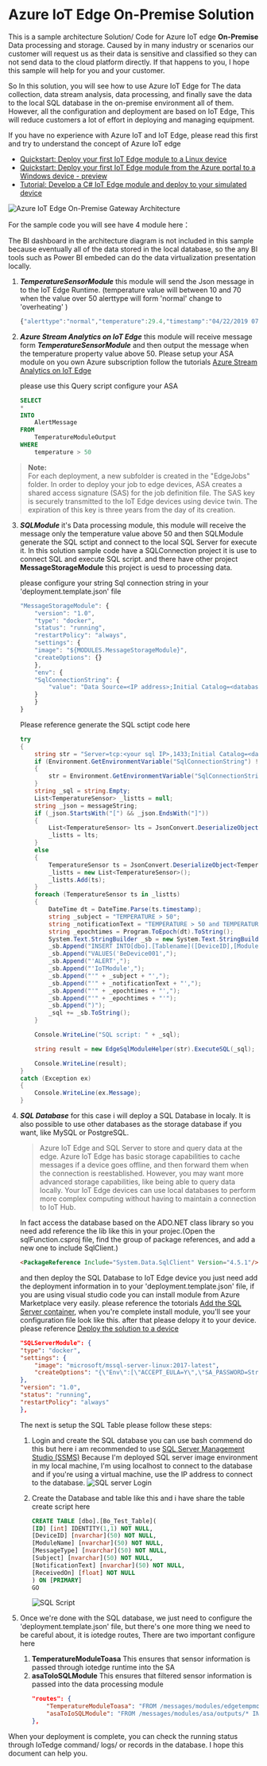 # Azure IoT Edge On-Premise Solution
This is a sample architecture Solution/ Code for Azure IoT edge **On-Premise** Data processing and storage.
Caused by in many industry or scenarios our customer will request us as their data is sensitive and classified so they can not send data to the cloud platform directly. If that happens to you, I hope this sample will help for you and your customer.

So In this solution, you will see how to use Azure IoT Edge for The data collection, data stream analysis, data processing, and finally save the data to the local SQL database in the on-premise environment all of them. However, all the configuration and deployment are based on IoT Edge, This will reduce customers a lot of effort in deploying and managing equipment.

If you have no experience with Azure IoT and IoT Edge, please read this first and try to understand the concept of Azure IoT edge

- [Quickstart: Deploy your first IoT Edge module to a Linux device](https://docs.microsoft.com/en-us/azure/iot-edge/quickstart-linux)
- [Quickstart: Deploy your first IoT Edge module from the Azure portal to a Windows device - preview](https://docs.microsoft.com/en-us/azure/iot-edge/quickstart)
- [Tutorial: Develop a C# IoT Edge module and deploy to your simulated device
](https://docs.microsoft.com/en-us/azure/iot-edge/tutorial-csharp-module)

![Azure IoT Edge On-Premise Gateway Architecture](https://github.com/Nick287/AzureIoTEdgeOnPremiseSolution/blob/master/Img/Motherson%20Azure%20IoTEdge%20On-Premise%20Solution.jpg?raw=true)

For the sample code you will see have 4 module here：

The BI dashboard in the architecture diagram is not included in this sample because eventually all of the data stored in the local database, so the any BI tools such as Power BI embeded can do the data virtualization presentation locally.

1. ***TemperatureSensorModule*** this module will send the Json message in to the IoT Edge Runtime. (temperature value will between 10 and 70 when the value over 50 alerttype will form 'normal' change to 'overheating' )

    ```js
    {"alerttype":"normal","temperature":29.4,"timestamp":"04/22/2019 07:33:41"}
    ```

2. ***Azure Stream Analytics on IoT Edge*** this module will receive message form ***TemperatureSensorModule*** and then output the message when the temperature property value above 50. Please setup your ASA module on you own Azure subscription follow the tutorials [Azure Stream Analytics on IoT Edge](https://docs.microsoft.com/en-us/azure/stream-analytics/stream-analytics-edge)

    please use this Query script configure your ASA
    ``` sql
    SELECT
    *
    INTO
        AlertMessage
    FROM
        TemperatureModuleOutput
    WHERE
        temperature > 50
    ```

> **Note:**  
For each deployment, a new subfolder is created in the "EdgeJobs" folder. In order to deploy your job to edge devices, ASA creates a shared access signature (SAS) for the job definition file. The SAS key is securely transmitted to the IoT Edge devices using device twin. The expiration of this key is three years from the day of its creation.

3. ***SQLModule*** it's Data processing module, this module will receive the message only the temperature value above 50 and then SQLModule generate the SQL sctipt and connect to the local SQL Server for execute it. In this solution sample code have a SQLConnection project it is use to connect SQL and execute SQL script. and there have other project **MessageStorageModule** this project is uesd to processing data. 

    please configure your string Sql connection string in your 'deployment.template.json' file

    ```js
    "MessageStorageModule": {
        "version": "1.0",
        "type": "docker",
        "status": "running",
        "restartPolicy": "always",
        "settings": {
        "image": "${MODULES.MessageStorageModule}",
        "createOptions": {}
        },
        "env": {
        "SqlConnectionString": {
            "value": "Data Source=<IP address>;Initial Catalog=<databasename>User Id=<username>;Password=<password>;TrustServerCertificate=False;Connection Timeout=30;"
        }
        }
    }
    ```
    Please reference generate the SQL sctipt code here

    ``` C#
    try
    {
        string str = "Server=tcp:<your sql IP>,1433;Initial Catalog=<databasename>;User ID=<username>;Password=<Password>;TrustServerCertificate=False;Connection Timeout=30;";
        if (Environment.GetEnvironmentVariable("SqlConnectionString") != string.Empty)
        {
            str = Environment.GetEnvironmentVariable("SqlConnectionString");
        }
        string _sql = string.Empty;
        List<TemperatureSensor> _listts = null;
        string _json = messageString;
        if (_json.StartsWith("[") && _json.EndsWith("]"))
        {
            List<TemperatureSensor> lts = JsonConvert.DeserializeObject<List<TemperatureSensor>>(_json);
            _listts = lts;
        }
        else
        {
            TemperatureSensor ts = JsonConvert.DeserializeObject<TemperatureSensor>(_json);
            _listts = new List<TemperatureSensor>();
            _listts.Add(ts);
        }
        foreach (TemperatureSensor ts in _listts)
        {
            DateTime dt = DateTime.Parse(ts.timestamp);
            string _subject = "TEMPERATURE > 50";
            string _notificationText = "TEMPERATURE > 50 and TEMPERATURE IS " + ts.temperature + "C°";
            string _epochtimes = Program.ToEpoch(dt).ToString();
            System.Text.StringBuilder _sb = new System.Text.StringBuilder();
            _sb.Append("INSERT INTO[dbo].[Tablename]([DeviceID],[ModuleName],[MessageType],[Subject],[NotificationText],[ReceivedOn])");
            _sb.Append("VALUES('BeDevice001',");
            _sb.Append("'ALERT',");
            _sb.Append("'IoTModule',");
            _sb.Append("'" + _subject + "',");
            _sb.Append("'" + _notificationText + "',");
            _sb.Append("'" + _epochtimes + "',");
            _sb.Append("'" + _epochtimes + "'");
            _sb.Append(")");
            _sql += _sb.ToString();
        }

        Console.WriteLine("SQL script: " + _sql);

        string result = new EdgeSqlModuleHelper(str).ExecuteSQL(_sql);

        Console.WriteLine(result);
    }
    catch (Exception ex)
    {
        Console.WriteLine(ex.Message);
    }
    ```

4. ***SQL Database*** for this case i will deploy a SQL Database in localy. It is also possible to use other databases as the storage database if you want, like MySQL or PostgreSQL.
    >  Azure IoT Edge and SQL Server to store and query data at the edge. Azure IoT Edge has basic storage capabilities to cache messages if a device goes offline, and then forward them when the connection is reestablished. However, you may want more advanced storage capabilities, like being able to query data locally. Your IoT Edge devices can use local databases to perform more complex computing without having to maintain a connection to IoT Hub.

    In fact access the database based on the ADO.NET class library so you need add reference the lib like this in your projec.(Open the sqlFunction.csproj file, find the group of package references, and add a new one to include SqlClient.)
    ```html
    <PackageReference Include="System.Data.SqlClient" Version="4.5.1"/>
    ```
    and then deploy the SQL Database to IoT Edge device you just need add the deployment information in to your 'deployment.template.json' file, if you are using visual studio code you can install module from Azure Marketplace very easily. please reference the totorials [Add the SQL Server container](https://docs.microsoft.com/en-us/azure/iot-edge/tutorial-store-data-sql-server#add-the-sql-server-container), when you're complete install module, you'll see your configuration file look like this. after that please delopy it to your device. please reference [Deploy the solution to a device](https://docs.microsoft.com/en-us/azure/iot-edge/tutorial-store-data-sql-server#deploy-the-solution-to-a-device)
    ```json
    "SQLServerModule": {
    "type": "docker",
    "settings": {
        "image": "microsoft/mssql-server-linux:2017-latest",
        "createOptions": "{\"Env\":[\"ACCEPT_EULA=Y\",\"SA_PASSWORD=Strong!Passw0rd\"],\"HostConfig\":{\"Mounts\":[{\"Target\":\"/var/opt/mssql\",\"Source\":\"idacs\",\"Type\":\"volume\"}],\"PortBindings\":{\"1433/tcp\":[{\"HostPort\":\"1433\"}]}}}"
    },
    "version": "1.0",
    "status": "running",
    "restartPolicy": "always"
    },
    ```
    The next is setup the SQL Table please follow these steps:
    1. Login and create the SQL database you can use bash commend do this but here i am recommended to use [SQL Server Management Studio (SSMS)](https://docs.microsoft.com/en-us/sql/ssms/download-sql-server-management-studio-ssms?view=sql-server-2017) Because I'm deployed SQL server image environment in my local machine, I'm using localhost to connect to the database and if you're using a virtual machine, use the IP address to connect to the database.
    ![SQL server Login](https://github.com/Nick287/AzureIoTEdgeOnPremiseSolution/blob/master/Img/SQLlogin.png?raw=true)

    2. Create the Database and table like this and i have share the table create script here 
        ```sql
        CREATE TABLE [dbo].[Bo_Test_Table](
        [ID] [int] IDENTITY(1,1) NOT NULL,
        [DeviceID] [nvarchar](50) NOT NULL,
        [ModuleName] [nvarchar](50) NOT NULL,
        [MessageType] [nvarchar](50) NOT NULL,
        [Subject] [nvarchar](50) NOT NULL,
        [NotificationText] [nvarchar](50) NOT NULL,
        [ReceivedOn] [float] NOT NULL
        ) ON [PRIMARY]
        GO
        ```
        ![SQL Script](https://github.com/Nick287/AzureIoTEdgeOnPremiseSolution/blob/master/Img/SQLscript.png?raw=true)
5. Once we're done with the SQL database, we just need to configure the 'deployment.template.json' file, but there's one more thing we need to be careful about, it is iotedge routes, There are two important configure here
    1. **TemperatureModuleToasa** This ensures that sensor information is passed through iotedge runtime into the SA
    2. **asaToIoSQLModule** This ensures that filtered sensor information is passed into the data processing module
        ```json
        "routes": {
            "TemperatureModuleToasa": "FROM /messages/modules/edgetempmod/outputs/TemperatureModuleOutput INTO BrokeredEndpoint(\"/modules/asa/inputs/TemperatureModuleOutput\")",
            "asaToIoSQLModule": "FROM /messages/modules/asa/outputs/* INTO BrokeredEndpoint(\"/modules/edgesqlclient/inputs/sqlinput\")"
        },
        ```
When your deployment is complete, you can check the running status through IoTedge command/ logs/ or records in the database. I hope this document can help you.

